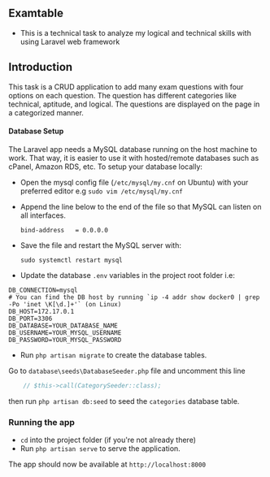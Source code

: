 ## Examtable
* This is a technical task to analyze my logical and technical skills with using Laravel web framework

## Introduction
This task is a CRUD application to add many exam questions with four options on each question.
The question has different categories like technical, aptitude, and logical. The questions are displayed on the page in a categorized manner.


#### Database Setup
The Laravel app needs a MySQL database running on the host machine to work.
That way, it is easier to use it with hosted/remote databases such as cPanel, Amazon RDS, etc.
To setup your database locally:
* Open the mysql config file (`/etc/mysql/my.cnf` on Ubuntu) with your preferred editor 
    e.g `sudo vim /etc/mysql/my.cnf`
* Append the line below to the end of the file so that MySQL can listen on all interfaces.

    `bind-address   = 0.0.0.0`
* Save the file and restart the MySQL server with:

    `sudo systemctl restart mysql`
* Update the database `.env` variables in the project root folder i.e:
```
DB_CONNECTION=mysql
# You can find the DB host by running `ip -4 addr show docker0 | grep -Po 'inet \K[\d.]+'` (on Linux)
DB_HOST=172.17.0.1
DB_PORT=3306
DB_DATABASE=YOUR_DATABASE_NAME
DB_USERNAME=YOUR_MYSQL_USERNAME
DB_PASSWORD=YOUR_MYSQL_PASSWORD
```
* Run `php artisan migrate` to create the database tables.

Go to `database\seeds\DatabaseSeeder.php` file and uncomment this line
```php
    // $this->call(CategorySeeder::class);
```
then run `php artisan db:seed` to seed the `categories` database table.

### Running the app
* `cd` into the project folder (if you're not already there)
* Run `php artisan serve` to serve the application.

The app should now be available at `http://localhost:8000`
